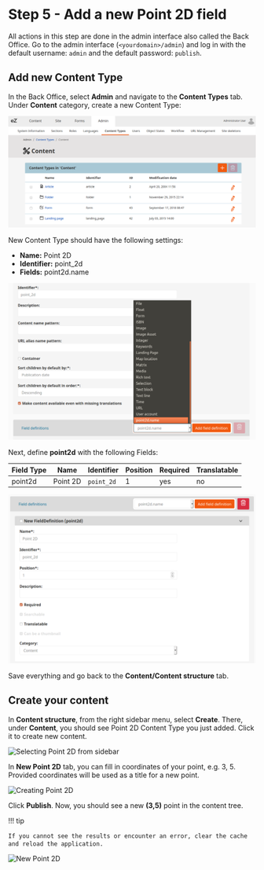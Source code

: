 # Step 5 - Add a new Point 2D field

All actions in this step are done in the admin interface also called the Back Office.
Go to the admin interface (`<yourdomain>/admin`) and log in with the default username: `admin` and the default password: `publish`. 

## Add new Content Type

In the Back Office, select **Admin** and navigate to the **Content Types** tab.
Under **Content** category, create a new Content Type:

![Creating new Content Type](img/create_new_content_type.png)

New Content Type should have the following settings:

- **Name:** Point 2D
- **Identifier:** point_2d
- **Fields:** point2d.name

![Adding new field](img/point2d_field_definition.png)

Next, define **point2d** with the following Fields:

|Field Type|Name|Identifier|Position|Required|Translatable|
|----------|----|----------|--------|--------|------------|
| point2d  |Point 2D|`point_2d` | 1 | yes | no|

![Defining Point 2D](img/new_field_definition.png)

Save everything and go back to the **Content/Content structure** tab.

## Create your content

In **Content structure**, from the right sidebar menu, select **Create**. There, under **Content**, you should see Point 2D Content Type you just added. Click it to create new content.

![Selecting Point 2D from sidebar](img/menu_point2d.png)

In **New Point 2D** tab, you can fill in coordinates of your point, e.g. 3, 5. Provided coordinates will be used as a title for a new point.

![Creating Point 2D](img/creating_new_point2d.png)

Click **Publish**. Now, you should see a new **(3,5)** point in the content tree.

!!! tip

    If you cannot see the results or encounter an error, clear the cache and reload the application.

![New Point 2D](img/new_point2d.png)
